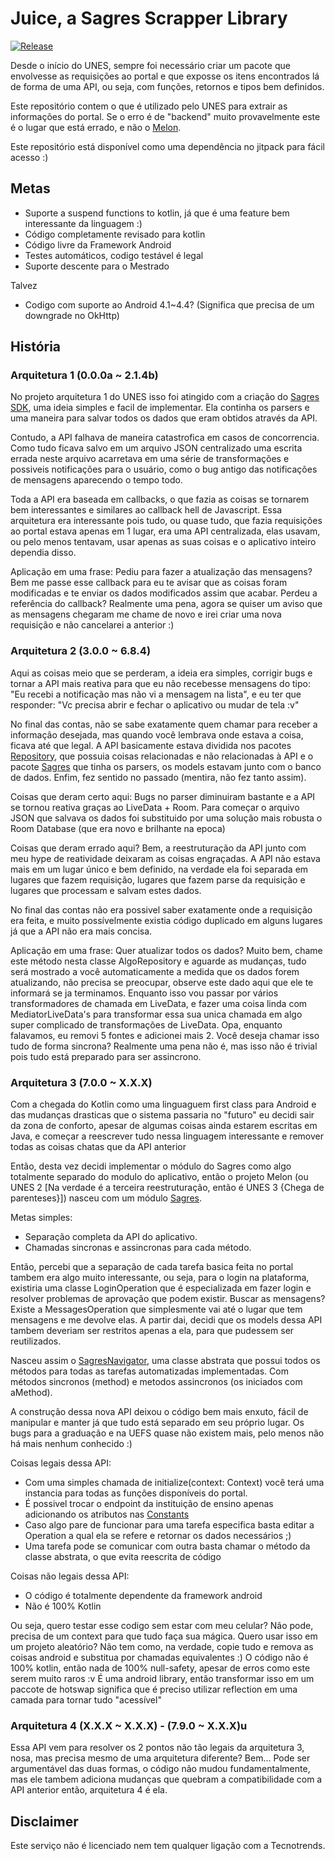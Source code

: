 # Juice, a Sagres Scrapper Library
[![Release](https://jitpack.io/v/ForceTower/Juice.svg)](https://jitpack.io/#ForceTower/Juice)

Desde o início do UNES, sempre foi necessário criar um pacote que envolvesse as requisições ao portal e que exposse os itens encontrados lá de forma de uma API, ou seja, com funções, retornos e tipos bem definidos.

Este repositório contem o que é utilizado pelo UNES para extrair as informações do portal. Se o erro é de "backend" muito provavelmente este é o lugar que está errado, e não o [Melon](https://github.com/ForceTower/Melon).

Este repositório está disponível como uma dependência no jitpack para fácil acesso :)

## Metas
* Suporte a suspend functions to kotlin, já que é uma feature bem interessante da linguagem :)
* Código completamente revisado para kotlin
* Código livre da Framework Android
* Testes automáticos, codigo testável é legal
* Suporte descente para o Mestrado

Talvez
* Codigo com suporte ao Android 4.1~4.4? (Significa que precisa de um downgrade no OkHttp)

## História
### Arquitetura 1 (0.0.0a ~ 2.1.4b)
No projeto arquitetura 1 do UNES isso foi atingido com a criação do [Sagres SDK](https://github.com/ForceTower/Pineapple/tree/2.1.4b/app/src/main/java/com/forcetower/uefs/sagres_sdk), uma ideia simples e facil de implementar. Ela continha os parsers e uma maneira para salvar todos os dados que eram obtidos através da API. 

Contudo, a API falhava de maneira catastrofica em casos de concorrencia. Como tudo ficava salvo em um arquivo JSON centralizado uma escrita errada neste arquivo acarretava em uma série de transformações e possiveis notificações para o usuário, como o bug antigo das notificações de mensagens aparecendo o tempo todo.

Toda a API era baseada em callbacks, o que fazia as coisas se tornarem bem interessantes e similares ao callback hell de Javascript.
Essa arquitetura era interessante pois tudo, ou quase tudo, que fazia requisições ao portal estava apenas em 1 lugar, era uma API centralizada, elas usavam, ou pelo menos tentavam, usar apenas as suas coisas e o aplicativo inteiro dependia disso.

Aplicação em uma frase:
Pediu para fazer a atualização das mensagens? Bem me passe esse callback para eu te avisar que as coisas foram modificadas e te enviar os dados modificados assim que acabar. Perdeu a referência do callback? Realmente uma pena, agora se quiser um aviso que as mensagens chegaram me chame de novo e irei criar uma nova requisição e não cancelarei a anterior :)

### Arquitetura 2 (3.0.0 ~ 6.8.4)
Aqui as coisas meio que se perderam, a ideia era simples, corrigir bugs e tornar a API mais reativa para que eu não recebesse mensagens do tipo: "Eu recebi a notificação mas não vi a mensagem na lista", e eu ter que responder: "Vc precisa abrir e fechar o aplicativo ou mudar de tela :v"

No final das contas, não se sabe exatamente quem chamar para receber a informação desejada, mas quando você lembrava onde estava a coisa, ficava até que legal. A API basicamente estava dividida nos pacotes [Repository](https://github.com/ForceTower/Pineapple/tree/_new_/app/src/main/java/com/forcetower/uefs/rep), que possuia coisas relacionadas e não relacionadas à API e o pacote [Sagres](https://github.com/ForceTower/Pineapple/tree/_new_/app/src/main/java/com/forcetower/uefs/sgrs) que tinha os parsers, os models estavam junto com o banco de dados. Enfim, fez sentido no passado (mentira, não fez tanto assim).

Coisas que deram certo aqui: Bugs no parser diminuiram bastante e a API se tornou reativa graças ao LiveData + Room. Para começar o arquivo JSON que salvava os dados foi substituido por uma solução mais robusta o Room Database (que era novo e brilhante na epoca)

Coisas que deram errado aqui? Bem, a reestruturação da API junto com meu hype de reatividade deixaram as coisas engraçadas. A API não estava mais em um lugar único e bem definido, na verdade ela foi separada em lugares que fazem requisição, lugares que fazem parse da requisição e lugares que processam e salvam estes dados.

No final das contas não era possivel saber exatamente onde a requisição era feita, e muito possívelmente existia código duplicado em alguns lugares já que a API não era mais concisa.

Aplicação em uma frase:
Quer atualizar todos os dados? Muito bem, chame este método nesta classe AlgoRepository e aguarde as mudanças, tudo será mostrado a você automaticamente a medida que os dados forem atualizando, não precisa se preocupar, observe este dado aqui que ele te informará se ja terminamos. Enquanto isso vou passar por vários transformadores de chamada em LiveData, e fazer uma coisa linda com MediatorLiveData's para transformar essa sua unica chamada em algo super complicado de transformações de LiveData. Opa, enquanto falavamos, eu removi 5 fontes e adicionei mais 2.
Você deseja chamar isso tudo de forma sincrona? Realmente uma pena não é, mas isso não é trivial pois tudo está preparado para ser assincrono.

### Arquitetura 3 (7.0.0 ~ X.X.X)
Com a chegada do Kotlin como uma linguaguem first class para Android e das mudanças drasticas que o sistema passaria no "futuro" eu decidi sair da zona de conforto, apesar de algumas coisas ainda estarem escritas em Java, e começar a reescrever tudo nessa linguagem interessante e remover todas as coisas chatas que da API anterior

Então, desta vez decidi implementar o módulo do Sagres como algo totalmente separado do modulo do aplicativo, então o projeto Melon (ou UNES 2 [Na verdade é a terceira reestruturação, então é UNES 3 {Chega de parenteses}]) nasceu com um módulo [Sagres](https://github.com/ForceTower/Melon/tree/7.8.3/sagres/src/main/java/com/forcetower/sagres).

Metas simples:
* Separação completa da API do aplicativo.
* Chamadas sincronas e assincronas para cada método.

Então, percebi que a separação de cada tarefa basica feita no portal tambem era algo muito interessante, ou seja, para o login na plataforma, existiria uma classe LoginOperation que é especializada em fazer login e resolver problemas de aprovação que podem existir.
Buscar as mensagens? Existe a MessagesOperation que simplesmente vai até o lugar que tem mensagens e me devolve elas. A partir dai, decidi que os models dessa API tambem deveriam ser restritos apenas a ela, para que pudessem ser reutilizados.

Nasceu assim o [SagresNavigator](https://github.com/ForceTower/Melon/blob/7.8.3/sagres/src/main/java/com/forcetower/sagres/SagresNavigator.kt), uma classe abstrata que possui todos os métodos para todas as tarefas automatizadas implementadas. Com métodos sincronos (method) e metodos assincronos (os iniciados com aMethod).

A construção dessa nova API deixou o código bem mais enxuto, fácil de manipular e manter já que tudo está separado em seu próprio lugar. Os bugs para a graduação e na UEFS quase não existem mais, pelo menos não há mais nenhum conhecido :)

Coisas legais dessa API:
* Com uma simples chamada de initialize(context: Context) você terá uma instancia para todas as funções disponíveis do portal.
* É possivel trocar o endpoint da instituição de ensino apenas adicionando os atributos nas [Constants](https://github.com/ForceTower/Melon/blob/7.8.3/sagres/src/main/java/com/forcetower/sagres/Constants.kt)
* Caso algo pare de funcionar para uma tarefa especifica basta editar a Operation a qual ela se refere e retornar os dados necessários ;)
* Uma tarefa pode se comunicar com outra basta chamar o método da classe abstrata, o que evita reescrita de código

Coisas não legais dessa API:
* O código é totalmente dependente da framework android
* Não é 100% Kotlin

Ou seja, quero testar esse codigo sem estar com meu celular? Não pode, precisa de um context para que tudo faça sua mágica. 
Quero usar isso em um projeto aleatório? Não tem como, na verdade, copie tudo e remova as coisas android e substitua por chamadas equivalentes :)
O código não é 100% kotlin, então nada de 100% null-safety, apesar de erros como este serem muito raros :v
É uma android library, então transformar isso em um paccote de hotswap significa que é preciso utilizar reflection em uma camada para tornar tudo "acessível"

### Arquitetura 4 (X.X.X ~ X.X.X) - (7.9.0 ~ X.X.X)u
Essa API vem para resolver os 2 pontos não tão legais da arquitetura 3, nosa, mas precisa mesmo de uma arquitetura diferente? Bem... Pode ser argumentável das duas formas, o código não mudou fundamentalmente, mas ele tambem adiciona mudanças que quebram a compatibilidade com a API anterior então, arquitetura 4 é ela.

## Disclaimer
Este serviço não é licenciado nem tem qualquer ligação com a Tecnotrends.
